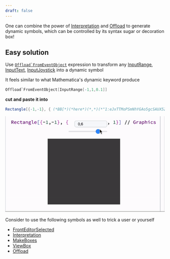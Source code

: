 ```yaml
---
draft: false
---
```

One can combine the power of [Interpretation](frontend/Reference/Decorations/Interpretation.md) and [Offload](frontend/Reference/Interpreter/Offload.md) to generate dynamic symbols, which can be controlled by its syntax sugar or decoration box!

## Easy solution
Use [``Offload`FromEventObject``](frontend/Reference/Interpreter/OffloadFromEventObject.md) expression to transform any [InputRange](frontend/Reference/GUI/InputRange.md), [InputText](frontend/Reference/GUI/InputText.md), [InputJoystick](frontend/Reference/GUI/InputJoystick.md) into a dynamic symbol

It feels similar to what Mathematica's dynamic keyword produce

```mathematica title="evaluate"
Offload`FromEventObject[InputRange[-1,1,0.1]]
```

__cut and paste it into__

```mathematica @
Rectangle[{-1,-1}, { (*BB[*)(*here*)(*,*)(*"1:eJxTTMoPSmNhYGAo5gcSAUX5ZZkpqSn+BSWZ+XnFaYwgCS4g4Zyfm5uaV+KUXxEMUqxsbm6exgSSBPGCSnNSg9mAjOCSosy8dLBYSFFpKpoKkDkeqYkpEFXBILO1sCgJSczMQVYCAOFrJEU="*)(*]BB*), 1}]
```

![](./../../../Generated.mov%20to%20GIF%201.gif)

Consider to use the following symbols as well to trick a user or yourself

- [FrontEditorSelected](frontend/Reference/Interpreter/FrontEditorSelected.md)
- [Interpretation](frontend/Reference/Decorations/Interpretation.md)
- [MakeBoxes](frontend/Reference/Decorations/MakeBoxes.md)
- [ViewBox](frontend/Reference/Decorations/ViewBox.md)
- [Offload](frontend/Reference/Interpreter/Offload.md)

